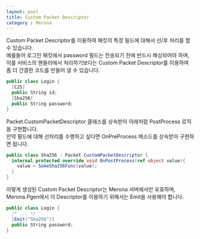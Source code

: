 ```yaml
---
layout: post
title: Custom Packet Descriptor
category : Merona
---
```


Custom Packet Descriptor를 이용하여 패킷의 특정 필드에 대해서 선/후 처리를 할 수 있습니다.<br>
예를들어 로그인 패킷에서 password 필드는 전송되기 전에 반드시 해싱되어야 하며, 이를 서비스의 핸들러에서 처리하기보다는 Custom Packet Descriptor를 이용하여 좀 더 간결한 코드를 만들어 낼 수 있습니다.
```c#
public class Login {
  [C2S]
  public String id;
  [Sha256]
  public String password;
}
```
Packet.CustomPacketDescriptor 클래스를 상속받아 아래처럼 PostProcess 로직을 구현합니다.<br>
만약 필드에 대해 선처리를 수행하고 싶다면 OnPreProcess 메소드를 상속받아 구현하면 됩니다.
```c#
public class Sha256 : Packet.CustomPacketDescriptor {
  internal protected override void OnPostProcess(ref object value){
    value = SomeSha256Func(value);
  }
}
```
이렇게 생성된 Custom Packet Descriptor는 Merona 서버에서만 유효하며,
Merona.Pgen에서 이 Descriptor를 이용하기 위해서는 Emit을 사용해야 합니다.
```c#
public class Login {
  /* ... */
  [Emit("Sha256")]
  public String password;
}
```
